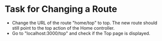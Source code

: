 # Task for Changing a Route
- Change the URL of the route "home/top" to top. The new route should still point to the top action of the Home controller.
- Go to "localhost:3000/top" and check if the Top page is displayed.
